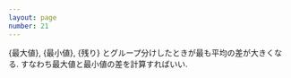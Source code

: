 ```yaml
---
layout: page
number: 21
---
```

{最大値}, {最小値}, {残り} とグループ分けしたときが最も平均の差が大きくなる. すなわち最大値と最小値の差を計算すればいい.
